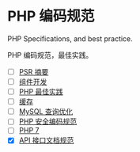 # PHP 编码规范

PHP Specifications, and best practice.

PHP 编码规范，最佳实践。

* [ ] [PSR 摘要](psr-standards.md)
* [ ] [组件开发](components.md)
* [ ] [PHP 最佳实践](best-practice.md)
* [ ] [缓存](caching.md)
* [ ] [MySQL 查询优化](mysql-query-optimization.md)
* [ ] [PHP 安全编码规范](security-spec.md)
* [ ] [PHP 7](PHP7.md)
* [x] [API 接口文档规范](api.md)
